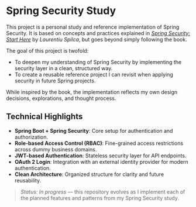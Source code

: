 # Spring Security Study

This project is a personal study and reference implementation of Spring Security.
It is based on concepts and practices explained in *[Spring Security: Start Here](https://www.manning.com/books/spring-start-here)* by *Laurentiu Spilca*, but goes beyond simply following the book.

The goal of this project is twofold:
- To deepen my understanding of Spring Security by implementing the security layer in a clean, structured way.
- To create a reusable reference project I can revisit when applying security in future Spring projects.

While inspired by the book, the implementation reflects my own design decisions, explorations, and thought process.

## Technical Highlights
- **Spring Boot + Spring Security**: Core setup for authentication and authorization.
- **Role-based Access Control (RBAC)**: Fine-grained access restrictions across dummy business domains.
- **JWT-based Authentication**: Stateless security layer for API endpoints.
- **OAuth 2 Login**: Integration with an external identity provider for modern authentication.
- **Clean Architecture**: Organized structure for clarity and future reusability.

> *Status: In progress* — this repository evolves as I implement each of the planned features and patterns from my Spring Security study.

